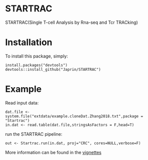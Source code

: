 # STARTRAC
STARTRAC(Single T-cell Analysis by Rna-seq and Tcr TRACking)

# Installation

To install this package, simply:
```
install.packages("devtools")
devtools::install_github("Japrin/STARTRAC")
```

# Example
Read input data:
```
dat.file <- system.file("extdata/example.cloneDat.Zhang2018.txt",package = "Startrac")
in.dat <- read.table(dat.file,stringsAsFactors = F,head=T)
```

run the STARTRAC pipeline:
```
out <- Startrac.run(in.dat, proj="CRC", cores=NULL,verbose=F)
```

More information can be found in the [vignettes](http://htmlpreview.github.io/?https://github.com/Japrin/STARTRAC/blob/master/vignettes/startrac.html)

